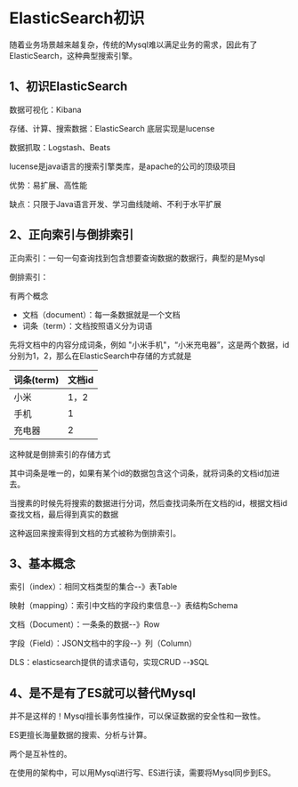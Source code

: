 # ElasticSearch初识



随着业务场景越来越复杂，传统的Mysql难以满足业务的需求，因此有了ElasticSearch，这种典型搜索引擎。

## 1、初识ElasticSearch

数据可视化：Kibana

存储、计算、搜索数据：ElasticSearch  底层实现是lucense

数据抓取：Logstash、Beats

lucense是java语言的搜索引擎类库，是apache的公司的顶级项目

优势：易扩展、高性能

缺点：只限于Java语言开发、学习曲线陡峭、不利于水平扩展

## 2、正向索引与倒排索引

正向索引：一句一句查询找到包含想要查询数据的数据行，典型的是Mysql

倒排索引：

有两个概念

- 文档（document）：每一条数据就是一个文档
- 词条（term）：文档按照语义分为词语

先将文档中的内容分成词条，例如 "小米手机"，“小米充电器”，这是两个数据，id分别为1，2，那么在ElasticSearch中存储的方式就是

| 词条(term) | 文档id |
| ---------- | ------ |
| 小米       | 1，2   |
| 手机       | 1      |
| 充电器     | 2      |

这种就是倒排索引的存储方式

其中词条是唯一的，如果有某个id的数据包含这个词条，就将词条的文档id加进去。

当搜素的时候先将搜索的数据进行分词，然后查找词条所在文档的id，根据文档id查找文档，最后得到真实的数据

这种返回来搜索得到文档的方式被称为倒排索引。

## 3、基本概念

索引（index）：相同文档类型的集合--》表Table

映射（mapping）：索引中文档的字段约束信息--》表结构Schema

文档（Document）：一条条的数据--》Row

字段（Field）：JSON文档中的字段--》列（Column）

DLS：elasticsearch提供的请求语句，实现CRUD --》SQL

## 4、是不是有了ES就可以替代Mysql

并不是这样的！Mysql擅长事务性操作，可以保证数据的安全性和一致性。

ES更擅长海量数据的搜索、分析与计算。

两个是互补性的。

在使用的架构中，可以用Mysql进行写、ES进行读，需要将Mysql同步到ES。



